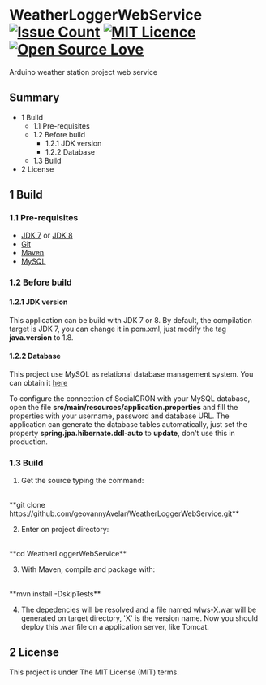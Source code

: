 # WeatherLoggerWebService [![Issue Count](https://codeclimate.com/github/geovannyAvelar/WeatherLoggerWebService/badges/issue_count.svg)](https://codeclimate.com/github/geovannyAvelar/WeatherLoggerWebService) [![MIT Licence](https://badges.frapsoft.com/os/mit/mit.svg?v=103)](https://opensource.org/licenses/mit-license.php) [![Open Source Love](https://badges.frapsoft.com/os/v3/open-source.svg?v=102)](https://github.com/ellerbrock/open-source-badge/)
Arduino weather station project web service

## Summary
* 1 Build
    * 1.1 Pre-requisites
    * 1.2 Before build
        * 1.2.1 JDK version
        * 1.2.2 Database
    * 1.3 Build
* 2 License

## 1 Build

### 1.1 Pre-requisites

- [JDK 7](http://www.oracle.com/technetwork/java/javase/downloads/jdk7-downloads-1880260.html) or [JDK 8](http://www.oracle.com/technetwork/pt/java/javase/downloads/jdk8-downloads-2133151.html)
- [Git](https://git-scm.com/)
- [Maven](https://maven.apache.org/)
- [MySQL](https://www.mysql.com/)

### 1.2 Before build
#### 1.2.1 JDK version
This application can be build with JDK 7 or 8. By default, the compilation target is JDK 7, you can change it in pom.xml, just modify the tag **java.version** to 1.8.

#### 1.2.2 Database
This project use MySQL as relational database management system. You can obtain it [here](https://www.mysql.com/downloads/)

To configure the connection of SocialCRON with your MySQL database, open the file **src/main/resources/application.properties** and fill the properties with your username, password and database URL. The application can generate the database tables automatically, just set the property **spring.jpa.hibernate.ddl-auto** to **update**, don't use this in production.

### 1.3 Build

1. Get the source typing the command:
<br>
**git clone https://github.com/geovannyAvelar/WeatherLoggerWebService.git**

2. Enter on project directory:
<br>
**cd WeatherLoggerWebService**

3. With Maven, compile and package with:
<br>
**mvn install -DskipTests**

4. The depedencies will be resolved and a file named wlws-X.war will be generated on target directory, 'X' is the version name. Now you should deploy this .war file on a application server, like Tomcat.

## 2 License
This project is under The MIT License (MIT) terms.
